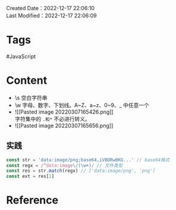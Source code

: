 Created Date：2022-12-17 22:06:10  
Last Modified：2022-12-17 22:06:09

# Tags

#JavaScript

# Content

- \s 空白字符串
- \w 字母、数字、下划线。A~Z、a~z、0~9、_ 中任意一个
- ![[Pasted image 20220307165426.png]]  
字符集中的 `.和*` 不必进行转义。
- ![[Pasted image 20220307165656.png]]

## 实践

```js
const str = 'data:image/png;base64,iVBORw0KG...' // base64格式
const regx = /^data:image\/(\w+)/ // 文件类型
const res = str.match(regx) // ['data:image/png', 'png']
const ext = res[1]
```

# Reference

